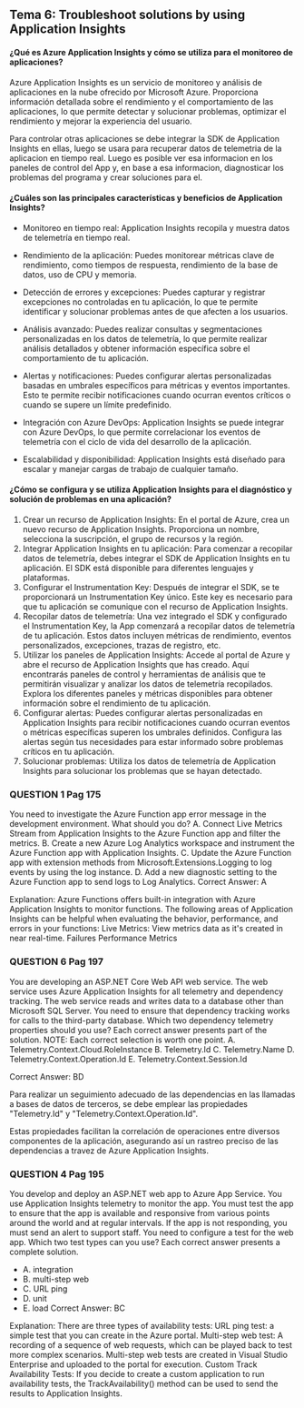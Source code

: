 ## Tema 6: Troubleshoot solutions by using Application Insights

#### ¿Qué es Azure Application Insights y cómo se utiliza para el monitoreo de aplicaciones?

Azure Application Insights es un servicio de monitoreo y análisis de aplicaciones en la nube ofrecido por Microsoft Azure. Proporciona información detallada sobre el rendimiento y el comportamiento de las aplicaciones, lo que permite detectar y solucionar problemas, optimizar el rendimiento y mejorar la experiencia del usuario. 

Para controlar otras aplicaciones se debe integrar la SDK de Application Insights en ellas, luego se usara para recuperar datos de telemetria de la aplicacion en tiempo real. Luego es posible ver esa informacion en los paneles de control del App y, en base a esa informacion, diagnosticar los problemas del programa y crear soluciones para el.

#### ¿Cuáles son las principales características y beneficios de Application Insights?

- Monitoreo en tiempo real: Application Insights recopila y muestra datos de telemetría en tiempo real.
- Rendimiento de la aplicación: Puedes monitorear métricas clave de rendimiento, como tiempos de respuesta, rendimiento de la base de datos, uso de CPU y memoria.

- Detección de errores y excepciones: Puedes capturar y registrar excepciones no controladas en tu aplicación, lo que te permite identificar y solucionar problemas antes de que afecten a los usuarios.

- Análisis avanzado: Puedes realizar consultas y segmentaciones personalizadas en los datos de telemetría, lo que permite realizar análisis detallados y obtener información específica sobre el comportamiento de tu aplicación.

- Alertas y notificaciones: Puedes configurar alertas personalizadas basadas en umbrales específicos para métricas y eventos importantes. Esto te permite recibir notificaciones cuando ocurran eventos críticos o cuando se supere un límite predefinido.

- Integración con Azure DevOps: Application Insights se puede integrar con Azure DevOps, lo que permite correlacionar los eventos de telemetría con el ciclo de vida del desarrollo de la aplicación.

- Escalabilidad y disponibilidad: Application Insights está diseñado para escalar y manejar cargas de trabajo de cualquier tamaño.



#### ¿Cómo se configura y se utiliza Application Insights para el diagnóstico y solución de problemas en una aplicación?

1. Crear un recurso de Application Insights: En el portal de Azure, crea un nuevo recurso de Application Insights. Proporciona un nombre, selecciona la suscripción, el grupo de recursos y la región.
2. Integrar Application Insights en tu aplicación: Para comenzar a recopilar datos de telemetría, debes integrar el SDK de Application Insights en tu aplicación. El SDK está disponible para diferentes lenguajes y plataformas.
3. Configurar el Instrumentation Key: Después de integrar el SDK, se te proporcionará un Instrumentation Key único. Este key es necesario para que tu aplicación se comunique con el recurso de Application Insights.
4. Recopilar datos de telemetría: Una vez integrado el SDK y configurado el Instrumentation Key, la App comenzará a recopilar datos de telemetría de tu aplicación. Estos datos incluyen métricas de rendimiento, eventos personalizados, excepciones, trazas de registro, etc.
5. Utilizar los paneles de Application Insights: Accede al portal de Azure y abre el recurso de Application Insights que has creado. Aquí encontrarás paneles de control y herramientas de análisis que te permitirán visualizar y analizar los datos de telemetría recopilados. Explora los diferentes paneles y métricas disponibles para obtener información sobre el rendimiento de tu aplicación.
6. Configurar alertas: Puedes configurar alertas personalizadas en Application Insights para recibir notificaciones cuando ocurran eventos o métricas específicas superen los umbrales definidos. Configura las alertas según tus necesidades para estar informado sobre problemas críticos en tu aplicación.
7. Solucionar problemas: Utiliza los datos de telemetría de Application Insights para solucionar los problemas que se hayan detectado.

### QUESTION 1 Pag 175
You need to investigate the Azure Function app error message in the development environment.
What should you do?
A. Connect Live Metrics Stream from Application Insights to the Azure Function app and filter the metrics.
B. Create a new Azure Log Analytics workspace and instrument the Azure Function app with Application
Insights.
C. Update the Azure Function app with extension methods from Microsoft.Extensions.Logging to log
events by using the log instance.
D. Add a new diagnostic setting to the Azure Function app to send logs to Log Analytics.
Correct Answer: A

Explanation:
Azure Functions offers built-in integration with Azure Application Insights to monitor functions.
The following areas of Application Insights can be helpful when evaluating the behavior, performance, and
errors in your functions:
Live Metrics: View metrics data as it's created in near real-time.
Failures
Performance
Metrics

### QUESTION 6 Pag 197
You are developing an ASP.NET Core Web API web service. The web service uses Azure Application
Insights for all telemetry and dependency tracking. The web service reads and writes data to a database
other than Microsoft SQL Server.
You need to ensure that dependency tracking works for calls to the third-party database.
Which two dependency telemetry properties should you use? Each correct answer presents part of the
solution.
NOTE: Each correct selection is worth one point.
A. Telemetry.Context.Cloud.RoleInstance
B. Telemetry.Id
C. Telemetry.Name
D. Telemetry.Context.Operation.Id
E. Telemetry.Context.Session.Id

Correct Answer: BD

Para realizar un seguimiento adecuado de las dependencias en las llamadas a bases de datos de terceros, se debe emplear las propiedades "Telemetry.Id" y "Telemetry.Context.Operation.Id".

Estas propiedades facilitan la correlación de operaciones entre diversos componentes de la aplicación, asegurando así un rastreo preciso de las dependencias a travez de Azure Application Insights.

### QUESTION 4 Pag 195
You develop and deploy an ASP.NET web app to Azure App Service. You use Application Insights
telemetry to monitor the app.
You must test the app to ensure that the app is available and responsive from various points around the
world and at regular intervals. If the app is not responding, you must send an alert to support staff.
You need to configure a test for the web app.
Which two test types can you use? Each correct answer presents a complete solution.

- A. integration
- B. multi-step web
- C. URL ping
- D. unit
- E. load
Correct Answer: BC

Explanation:
There are three types of availability tests:
URL ping test: a simple test that you can create in the Azure portal.
Multi-step web test: A recording of a sequence of web requests, which can be played back to test more
complex scenarios. Multi-step web tests are created in Visual Studio Enterprise and uploaded to the portal for execution.
Custom Track Availability Tests: If you decide to create a custom application to run availability tests, the TrackAvailability() method can be used to send the results to Application Insights.
